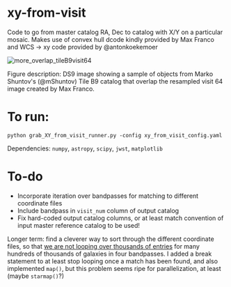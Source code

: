 # xy-from-visit
Code to go from master catalog RA, Dec to catalog with  X/Y on a particular mosaic. Makes use of convex hull dcode kindly provided by Max Franco and WCS -> xy code provided by @antonkoekemoer 

![more_overlap_tileB9visit64](https://github.com/mcclearyj/xy-from-visit/assets/14120046/42cb0b25-ed88-4cba-88af-29d1b7d9ba71)

Figure description: DS9 image showing a sample of objects from Marko Shuntov's (@mShuntov) Tile B9 catalog that overlap the resampled visit 64 image created by Max Franco.

# To run:
```
python grab_XY_from_visit_runner.py -config xy_from_visit_config.yaml
```

Dependencies: `numpy`, `astropy`, `scipy`, `jwst`, `matplotlib`

# To-do

- Incorporate iteration over bandpasses for matching to different coordinate files
- Include bandpass in `visit_num` column of output catalog
- Fix hard-coded output catalog columns, or at least match convention of input master reference catalog to be used!

Longer term: find a cleverer way to sort through the different coordinate files, so that [we are not looping over thousands of entries]([url](https://github.com/mcclearyj/xy-from-visit/blob/5dbc3c943b2cd5e369893c4e3b1b3cf119649c7e/max_polygons.py#L90)https://github.com/mcclearyj/xy-from-visit/blob/5dbc3c943b2cd5e369893c4e3b1b3cf119649c7e/max_polygons.py#L90) for many hundreds of thousands of galaxies in four bandpasses. I added a break statement to at least stop looping once a match has been found, and also implemented `map()`, but this problem seems ripe for parallelization, at least (maybe `starmap()`?)
